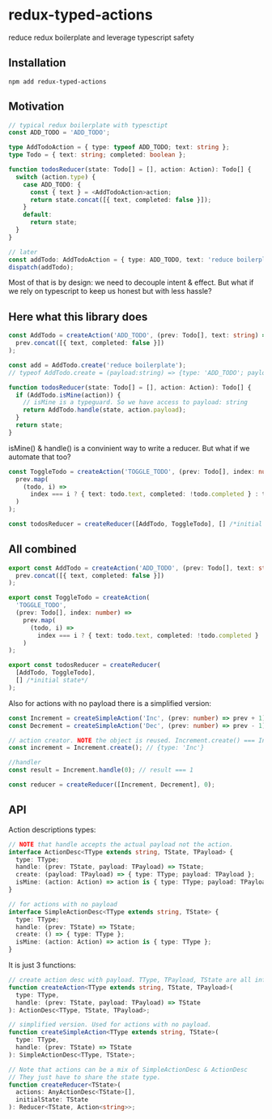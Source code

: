 # redux-typed-actions

reduce redux boilerplate and leverage typescript safety

## Installation

```
npm add redux-typed-actions
```

## Motivation

```typescript
// typical redux boilerplate with typesctipt
const ADD_TODO = 'ADD_TODO';

type AddTodoAction = { type: typeof ADD_TODO; text: string };
type Todo = { text: string; completed: boolean };

function todosReducer(state: Todo[] = [], action: Action): Todo[] {
  switch (action.type) {
    case ADD_TODO: {
      const { text } = <AddTodoAction>action;
      return state.concat([{ text, completed: false }]);
    }
    default:
      return state;
  }
}

// later
const addTodo: AddTodoAction = { type: ADD_TODO, text: 'reduce boilerplate' };
dispatch(addTodo);
```

Most of that is by design: we need to decouple intent & effect. But what if we rely on typescript to keep us honest but with less hassle?

## Here what this library does

```typescript
const AddTodo = createAction('ADD_TODO', (prev: Todo[], text: string) =>
  prev.concat([{ text, completed: false }])
);

const add = AddTodo.create('reduce boilerplate');
// typeof AddTodo.create = (payload:string) => {type: 'ADD_TODO'; payload: string}

function todosReducer(state: Todo[] = [], action: Action): Todo[] {
  if (AddTodo.isMine(action)) {
    // isMine is a typeguard. So we have access to payload: string
    return AddTodo.handle(state, action.payload);
  }
  return state;
}
```

isMine() & handle() is a convinient way to write a reducer. But what if we automate that too?

```typescript
const ToggleTodo = createAction('TOGGLE_TODO', (prev: Todo[], index: number) =>
  prev.map(
    (todo, i) =>
      index === i ? { text: todo.text, completed: !todo.completed } : todo
  )
);

const todosReducer = createReducer([AddTodo, ToggleTodo], [] /*initial state*/);
```

## All combined

```typescript
export const AddTodo = createAction('ADD_TODO', (prev: Todo[], text: string) =>
  prev.concat([{ text, completed: false }])
);

export const ToggleTodo = createAction(
  'TOGGLE_TODO',
  (prev: Todo[], index: number) =>
    prev.map(
      (todo, i) =>
        index === i ? { text: todo.text, completed: !todo.completed } : todo
    )
);

export const todosReducer = createReducer(
  [AddTodo, ToggleTodo],
  [] /*initial state*/
);
```

Also for actions with no payload there is a simplified version:

```typescript
const Increment = createSimpleAction('Inc', (prev: number) => prev + 1);
const Decrement = createSimpleAction('Dec', (prev: number) => prev - 1);

// action creator. NOTE the object is reused. Increment.create() === Increment.create()
const increment = Increment.create(); // {type: 'Inc'}

//handler
const result = Increment.handle(0); // result === 1

const reducer = createReducer([Increment, Decrement], 0);
```

## API

Action descriptions types:

```typescript
// NOTE that handle accepts the actual payload not the action.
interface ActionDesc<TType extends string, TState, TPayload> {
  type: TType;
  handle: (prev: TState, payload: TPayload) => TState;
  create: (payload: TPayload) => { type: TType; payload: TPayload };
  isMine: (action: Action) => action is { type: TType; payload: TPayload };
}

// for actions with no payload
interface SimpleActionDesc<TType extends string, TState> {
  type: TType;
  handle: (prev: TState) => TState;
  create: () => { type: TType };
  isMine: (action: Action) => action is { type: TType };
}
```

It is just 3 functions:

```typescript
// create action desc with payload. TType, TPayload, TState are all infered.
function createAction<TType extends string, TState, TPayload>(
  type: TType,
  handle: (prev: TState, payload: TPayload) => TState
): ActionDesc<TType, TState, TPayload>;

// simplified version. Used for actions with no payload.
function createSimpleAction<TType extends string, TState>(
  type: TType,
  handle: (prev: TState) => TState
): SimpleActionDesc<TType, TState>;

// Note that actions can be a mix of SimpleActionDesc & ActionDesc
// They just have to share the state type.
function createReducer<TState>(
  actions: AnyActionDesc<TState>[],
  initialState: TState
): Reducer<TState, Action<string>>;
```
